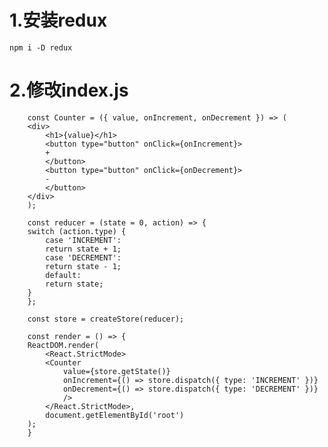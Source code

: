 # 1.安装redux 
    npm i -D redux

# 2.修改index.js

        const Counter = ({ value, onIncrement, onDecrement }) => (
        <div>
            <h1>{value}</h1>
            <button type="button" onClick={onIncrement}>
            +
            </button>
            <button type="button" onClick={onDecrement}>
            -
            </button>
        </div>
        );

        const reducer = (state = 0, action) => {
        switch (action.type) {
            case 'INCREMENT':
            return state + 1;
            case 'DECREMENT':
            return state - 1;
            default:
            return state;
        }
        };

        const store = createStore(reducer);

        const render = () => {
        ReactDOM.render(
            <React.StrictMode>
            <Counter
                value={store.getState()}
                onIncrement={() => store.dispatch({ type: 'INCREMENT' })}
                onDecrement={() => store.dispatch({ type: 'DECREMENT' })}
                />
            </React.StrictMode>,
            document.getElementById('root')
        );
        }